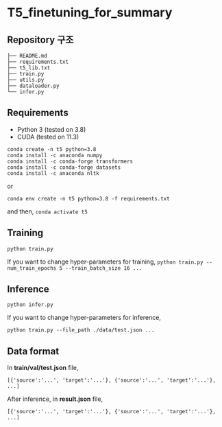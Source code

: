 # T5_finetuning_for_summary

## Repository 구조

```
├── README.md
├── requirements.txt
├── t5_lib.txt
├── train.py
├── utils.py
├── dataloader.py
└── infer.py
```

## Requirements
- Python 3 (tested on 3.8)
- CUDA (tested on 11.3)

`conda create -n t5 python=3.8`  
`conda install -c anaconda numpy`  
`conda install -c conda-forge transformers`  
`conda install -c conda-forge datasets`  
`conda install -c anaconda nltk`

or

`conda env create -n t5 python=3.8 -f requirements.txt`

and then,
`conda activate t5`

## Training

`python train.py`

If you want to change hyper-parameters for training,
`python train.py --num_train_epochs 5 --train_batch_size 16 ...`

## Inference

`python infer.py`

If you want to change hyper-parameters for inference,

`python train.py --file_path ./data/test.json ...`

## Data format

In **train/val/test.json** file,

```
[{'source':'...', 'target':'...'}, {'source':'...', 'target':'...'}, ...]
```

After inference, in **result.json** file,

```
[{'source':'...', 'target':'...'}, {'source':'...', 'target':'...'}, ...]
```

